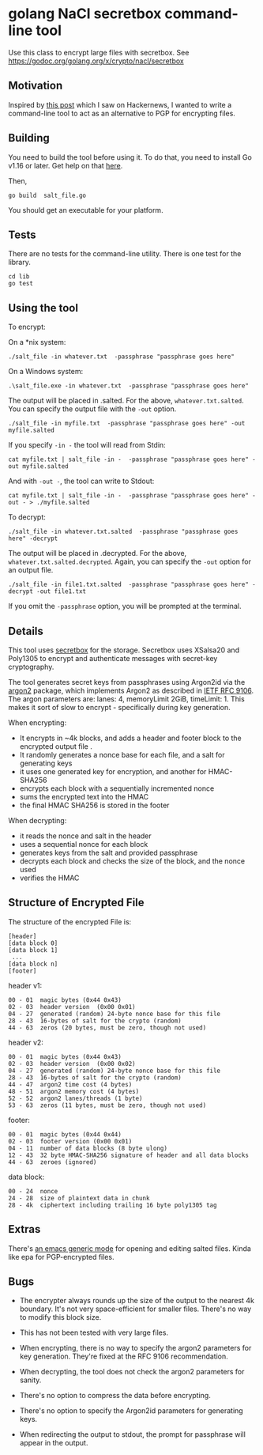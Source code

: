# golang NaCl secretbox command-line tool

Use this class to encrypt large files with secretbox.
See https://godoc.org/golang.org/x/crypto/nacl/secretbox

## Motivation

Inspired by [this post](https://blog.gtank.cc/modern-alternatives-to-pgp/) which
I saw on Hackernews, I wanted to write a command-line tool to act as an
alternative to PGP for encrypting files.

## Building

You need to build the tool before using it. To do that, you need to install Go v1.16 or later. Get help on that [here](https://go.dev/doc/install).

Then,

```
go build  salt_file.go

```

You should get an executable for your platform.

## Tests

There are no tests for the command-line utility.  There is one test for the library.
```
cd lib
go test

```


## Using the tool

To encrypt:

On a *nix system:
```
./salt_file -in whatever.txt  -passphrase "passphrase goes here"

```

On a Windows system:
```
.\salt_file.exe -in whatever.txt  -passphrase "passphrase goes here"

```

The output will be placed in <filename>.salted.  For the above,
`whatever.txt.salted`. You can specify the output file with the `-out` option.

```
./salt_file -in myfile.txt  -passphrase "passphrase goes here" -out myfile.salted

```

If you specify `-in -` the tool will read from Stdin:

```
cat myfile.txt | salt_file -in -  -passphrase "passphrase goes here" -out myfile.salted

```

And with `-out -`, the tool can write to Stdout:

```
cat myfile.txt | salt_file -in -  -passphrase "passphrase goes here" -out - > ./myfile.salted

```


To decrypt:

```
./salt_file -in whatever.txt.salted  -passphrase "passphrase goes here" -decrypt

```

The output will be placed in <filename>.decrypted.  For the above,
`whatever.txt.salted.decrypted`. Again, you can specify the `-out` option for an
output file.

```
./salt_file -in file1.txt.salted  -passphrase "passphrase goes here" -decrypt -out file1.txt

```

If you omit the `-passphrase`  option, you will be prompted at the terminal.


## Details

This tool uses [secretbox](https://pkg.go.dev/golang.org/x/crypto/nacl/secretbox) for the storage. Secretbox uses XSalsa20 and Poly1305 to encrypt and authenticate messages with secret-key cryptography.

The tool generates secret keys from passphrases using Argon2id via the [argon2](https://pkg.go.dev/golang.org/x/crypto/argon2#pkg-overview) package, which implements Argon2 as described in [IETF RFC 9106](https://datatracker.ietf.org/doc/html/rfc9106). The argon parameters are: lanes: 4, memoryLimit 2GiB, timeLimit: 1. This makes it sort of slow to encrypt - specifically during key generation.

When encrypting:

* It encrypts in ~4k blocks, and adds a header and footer block to the encrypted output file .
* It randomly generates a nonce base for each file, and a salt for generating keys
* it uses one generated key for encryption, and another for HMAC-SHA256
* encrypts each block with a sequentially incremented nonce
* sums the encrypted text into the HMAC
* the final HMAC SHA256 is stored in the footer

When decrypting:

* it reads the nonce and salt in the header
* uses a sequential nonce for each block
* generates keys from the salt and provided passphrase
* decrypts each block and checks the size of the block, and the nonce used
* verifies the HMAC

## Structure of Encrypted File

The structure of the encrypted File is:

    [header]
    [data block 0]
    [data block 1]
     ...
    [data block n]
    [footer]

header v1:

    00 - 01  magic bytes (0x44 0x43)
    02 - 03  header version  (0x00 0x01)
    04 - 27  generated (random) 24-byte nonce base for this file
    28 - 43  16-bytes of salt for the crypto (random)
    44 - 63  zeros (20 bytes, must be zero, though not used)

header v2:

    00 - 01  magic bytes (0x44 0x43)
    02 - 03  header version  (0x00 0x02)
    04 - 27  generated (random) 24-byte nonce base for this file
    28 - 43  16-bytes of salt for the crypto (random)
    44 - 47  argon2 time cost (4 bytes)
    48 - 51  argon2 memory cost (4 bytes)
    52 - 52  argon2 lanes/threads (1 byte)
    53 - 63  zeros (11 bytes, must be zero, though not used)

footer:

    00 - 01  magic bytes (0x44 0x44)
    02 - 03  footer version (0x00 0x01)
    04 - 11  number of data blocks (8 byte ulong)
    12 - 43  32 byte HMAC-SHA256 signature of header and all data blocks
    44 - 63  zeroes (ignored)

data block:

    00 - 24  nonce
    24 - 28  size of plaintext data in chunk
    28 - 4k  ciphertext including trailing 16 byte poly1305 tag


## Extras

There's [an emacs generic mode](./salted.el) for opening and editing salted files.
Kinda like epa for PGP-encrypted files.

## Bugs

* The encrypter always rounds up the size of the output to the nearest 4k
  boundary. It's not very space-efficient for smaller files. There's no way
  to modify this block size.

* This has not been tested with very large files.

* When encrypting, there is no way to specify the argon2 parameters for key
  generation. They're fixed at the RFC 9106 recommendation.

* When decrypting, the tool does not check the argon2 parameters for sanity.

* There's no option to compress the data before encrypting.

* There's no option to specify the Argon2id parameters for generating keys.

* When redirecting the output to stdout, the prompt for passphrase will appear in the output.
